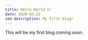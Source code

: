```yaml
---
title: Hello World 1!
date: 2020-03-22
seo-description: My first blog!
---
```


This will be my first blog coming soon.
